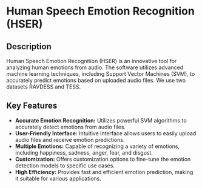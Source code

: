 # Human Speech Emotion Recognition (HSER)

## Description

Human Speech Emotion Recognition (HSER) is an innovative tool for analyzing human emotions from audio. The software utilizes advanced machine learning techniques, including Support Vector Machines (SVM), to accurately predict emotions based on uploaded audio files. We use two datasets RAVDESS and TESS.

## Key Features

- **Accurate Emotion Recognition:** Utilizes powerful SVM algorithms to accurately detect emotions from audio files.
- **User-Friendly Interface:** Intuitive interface allows users to easily upload audio files and receive emotion predictions.
- **Multiple Emotions:** Capable of recognizing a variety of emotions, including happiness, sadness, anger, fear, and disgust.
- **Customization:** Offers customization options to fine-tune the emotion detection models to specific use cases.
- **High Efficiency:** Provides fast and efficient emotion prediction, making it suitable for various applications.


